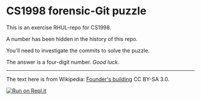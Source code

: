 # CS1998 forensic-Git puzzle

This is an exercise RHUL-repo for CS1998.

A number has been hidden in the history of this repo.

You'll need to investigate the commits to solve the puzzle.

The answer is a four-digit number. *Good luck*.


---

The text here is from Wikipedia:
[Founder's building](https://en.wikipedia.org/wiki/Founder%27s_Building)
CC BY-SA 3.0.

[![Run on Repl.it](https://repl.it/badge/github/HadiDabbur/CS1998-puzzle-repo)](https://repl.it/github/HadiDabbur/CS1998-puzzle-repo)
